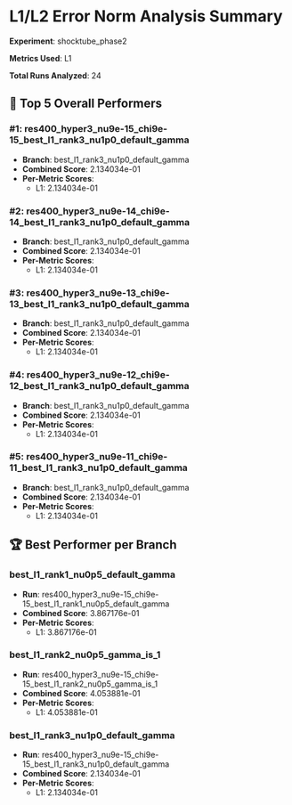 # L1/L2 Error Norm Analysis Summary

**Experiment**: shocktube_phase2

**Metrics Used**: L1

**Total Runs Analyzed**: 24

## 🥇 Top 5 Overall Performers

### #1: res400_hyper3_nu9e-15_chi9e-15_best_l1_rank3_nu1p0_default_gamma
- **Branch**: best_l1_rank3_nu1p0_default_gamma
- **Combined Score**: 2.134034e-01
- **Per-Metric Scores**:
  - L1: 2.134034e-01

### #2: res400_hyper3_nu9e-14_chi9e-14_best_l1_rank3_nu1p0_default_gamma
- **Branch**: best_l1_rank3_nu1p0_default_gamma
- **Combined Score**: 2.134034e-01
- **Per-Metric Scores**:
  - L1: 2.134034e-01

### #3: res400_hyper3_nu9e-13_chi9e-13_best_l1_rank3_nu1p0_default_gamma
- **Branch**: best_l1_rank3_nu1p0_default_gamma
- **Combined Score**: 2.134034e-01
- **Per-Metric Scores**:
  - L1: 2.134034e-01

### #4: res400_hyper3_nu9e-12_chi9e-12_best_l1_rank3_nu1p0_default_gamma
- **Branch**: best_l1_rank3_nu1p0_default_gamma
- **Combined Score**: 2.134034e-01
- **Per-Metric Scores**:
  - L1: 2.134034e-01

### #5: res400_hyper3_nu9e-11_chi9e-11_best_l1_rank3_nu1p0_default_gamma
- **Branch**: best_l1_rank3_nu1p0_default_gamma
- **Combined Score**: 2.134034e-01
- **Per-Metric Scores**:
  - L1: 2.134034e-01

## 🏆 Best Performer per Branch

### best_l1_rank1_nu0p5_default_gamma
- **Run**: res400_hyper3_nu9e-15_chi9e-15_best_l1_rank1_nu0p5_default_gamma
- **Combined Score**: 3.867176e-01
- **Per-Metric Scores**:
  - L1: 3.867176e-01

### best_l1_rank2_nu0p5_gamma_is_1
- **Run**: res400_hyper3_nu9e-15_chi9e-15_best_l1_rank2_nu0p5_gamma_is_1
- **Combined Score**: 4.053881e-01
- **Per-Metric Scores**:
  - L1: 4.053881e-01

### best_l1_rank3_nu1p0_default_gamma
- **Run**: res400_hyper3_nu9e-15_chi9e-15_best_l1_rank3_nu1p0_default_gamma
- **Combined Score**: 2.134034e-01
- **Per-Metric Scores**:
  - L1: 2.134034e-01

